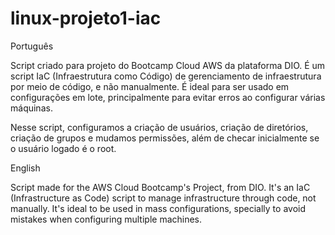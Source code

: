 # linux-projeto1-iac

Português

Script criado para projeto do Bootcamp Cloud AWS da plataforma DIO. É um script IaC (Infraestrutura como Código) de gerenciamento de infraestrutura
por meio de código, e não manualmente. É ideal para ser usado em configurações em lote, principalmente para evitar erros ao configurar várias máquinas.

Nesse script, configuramos a criação de usuários, criação de diretórios, criação de grupos e mudamos permissões, além de checar inicialmente
se o usuário logado é o root.

English

Script made for the AWS Cloud Bootcamp's Project, from DIO. It's an IaC (Infrastructure as Code) script to manage infrastructure through code, not manually.
It's ideal to be used in mass configurations, specially to avoid mistakes when configuring multiple machines.
